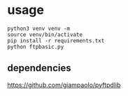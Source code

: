 # usage

```shell
python3 venv venv -m 
source venv/bin/activate
pip install -r requirements.txt
python ftpbasic.py

```

## dependencies

https://github.com/giampaolo/pyftpdlib
